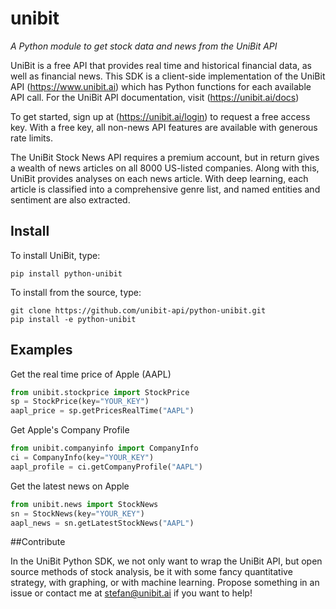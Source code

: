 # unibit

*A Python module to get stock data and news from the UniBit API*

UniBit is a free API that provides real time and historical financial data, as well as financial news. This SDK is a client-side implementation of the UniBit API (https://www.unibit.ai) which has Python functions for each available API call. For the UniBit API documentation, visit (https://unibit.ai/docs)

To get started, sign up at (https://unibit.ai/login) to request a free access key. With a free key, all non-news API features are available with generous rate limits.

The UniBit Stock News API requires a premium account, but in return gives a wealth of news articles on all 8000 US-listed companies. Along with this, UniBit provides analyses on each news article. With deep learning, each article is classified into a comprehensive genre list, and named entities and sentiment are also extracted. 

## Install
To install UniBit, type:
```shell
pip install python-unibit
```

To install from the source, type:
```shell
git clone https://github.com/unibit-api/python-unibit.git
pip install -e python-unibit
```

## Examples

Get the real time price of Apple (AAPL)

```python
from unibit.stockprice import StockPrice
sp = StockPrice(key="YOUR_KEY")
aapl_price = sp.getPricesRealTime("AAPL")
```

Get Apple's Company Profile

```python
from unibit.companyinfo import CompanyInfo
ci = CompanyInfo(key="YOUR_KEY")
aapl_profile = ci.getCompanyProfile("AAPL")
```

Get the latest news on Apple

```python
from unibit.news import StockNews
sn = StockNews(key="YOUR_KEY")
aapl_news = sn.getLatestStockNews("AAPL")
```
##Contribute

In the UniBit Python SDK, we not only want to wrap the UniBit API, but open source methods of stock analysis, be it with some fancy quantitative strategy, with graphing, or with machine learning. Propose something in an issue or contact me at stefan@unibit.ai if you want to help!

